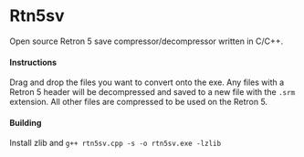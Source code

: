 # Rtn5sv
Open source Retron 5 save compressor/decompressor written in C/C++.
#### Instructions
Drag and drop the files you want to convert onto the exe. Any files with a Retron 5 header will be decompressed and saved to a new file with the `.srm` extension. All other files are compressed to be used on the Retron 5.
#### Building
Install zlib and `g++ rtn5sv.cpp -s -o rtn5sv.exe -lzlib`
